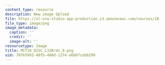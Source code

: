 ```yaml
---
content_type: resource
description: New image Upload
file: https://ol-ocw-studio-app-production.s3.amazonaws.com/courses/18-02sc-multivariable-calculus-fall-2010/7076f09340fb400d1274e6b67cebb299_MIT18_02SC_L32Brds_8.png
file_type: image/png
image_metadata:
  caption: ''
  credit: ''
  image-alt: ''
resourcetype: Image
title: MIT18_02SC_L32Brds_8.png
uid: 7076f093-40fb-400d-1274-e6b67cebb299
---
```

